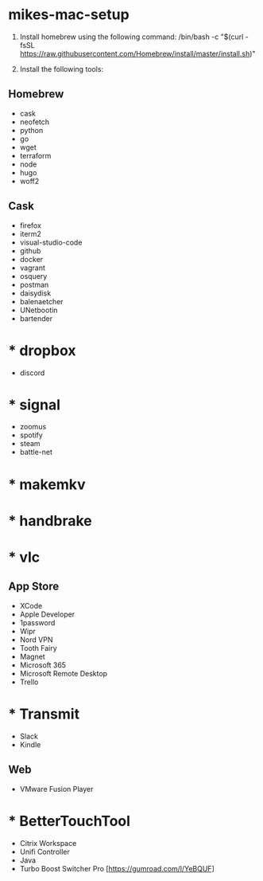 # mikes-mac-setup

1. Install homebrew using the following command:
/bin/bash -c "$(curl -fsSL https://raw.githubusercontent.com/Homebrew/install/master/install.sh)"

2. Install the following tools:
## Homebrew
 * cask
 * neofetch
 * python
 * go
 * wget
 * terraform
 * node
 * hugo
 * woff2


## Cask
 * firefox
 * iterm2
 * visual-studio-code
 * github
 * docker
 * vagrant
 * osquery
 * postman
 * daisydisk
 * balenaetcher
 * UNetbootin
 * bartender
# * dropbox
 * discord
# * signal
 * zoomus
 * spotify
 * steam
 * battle-net
# * makemkv
# * handbrake
# * vlc


## App Store
 * XCode
 * Apple Developer
 * 1password
 * Wipr
 * Nord VPN
 * Tooth Fairy
 * Magnet
 * Microsoft 365
 * Microsoft Remote Desktop
 * Trello
# * Transmit
 * Slack
 * Kindle


## Web
 * VMware Fusion Player
# * BetterTouchTool
 * Citrix Workspace
 * Unifi Controller
 * Java
 * Turbo Boost Switcher Pro [https://gumroad.com/l/YeBQUF]
